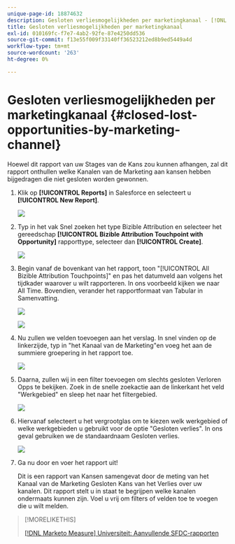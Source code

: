 ```yaml
---
unique-page-id: 18874632
description: Gesloten verliesmogelijkheden per marketingkanaal - [!DNL Marketo Measure] - Productdocumentatie
title: Gesloten verliesmogelijkheden per marketingkanaal
exl-id: 010169fc-f7e7-4ab2-92fe-87e4250dd536
source-git-commit: f13e55f009f33140ff36523212ed8b9ed5449a4d
workflow-type: tm+mt
source-wordcount: '263'
ht-degree: 0%

---
```


# Gesloten verliesmogelijkheden per marketingkanaal {#closed-lost-opportunities-by-marketing-channel}

Hoewel dit rapport van uw Stages van de Kans zou kunnen afhangen, zal dit rapport onthullen welke Kanalen van de Marketing aan kansen hebben bijgedragen die niet gesloten worden gewonnen.

1. Klik op **[!UICONTROL Reports]** in Salesforce en selecteert u **[!UICONTROL New Report]**.

   ![](assets/1-3.jpg)

1. Typ in het vak Snel zoeken het type Bizible Attribution en selecteer het gereedschap **[!UICONTROL Bizible Attribution Touchpoint with Opportunity]** rapporttype, selecteer dan **[!UICONTROL Create]**.

   ![](assets/2-3.jpg)

1. Begin vanaf de bovenkant van het rapport, toon &quot;[!UICONTROL All Bizible Attribution Touchpoints]&quot; en pas het datumveld aan volgens het tijdkader waarover u wilt rapporteren. In ons voorbeeld kijken we naar All Time. Bovendien, verander het rapportformaat van Tabular in Samenvatting.

   ![](assets/3-3.jpg)

   ![](assets/4-2.jpg)

1. Nu zullen we velden toevoegen aan het verslag. In snel vinden op de linkerzijde, typ in &quot;het Kanaal van de Marketing&quot;en voeg het aan de summiere groepering in het rapport toe.

   ![](assets/5.jpg)

1. Daarna, zullen wij in een filter toevoegen om slechts gesloten Verloren Opps te bekijken. Zoek in de snelle zoekactie aan de linkerkant het veld &quot;Werkgebied&quot; en sleep het naar het filtergebied.

   ![](assets/6.jpg)

1. Hiervanaf selecteert u het vergrootglas om te kiezen welk werkgebied of welke werkgebieden u gebruikt voor de optie &quot;Gesloten verlies&quot;. In ons geval gebruiken we de standaardnaam Gesloten verlies.

   ![](assets/7.jpg)

1. Ga nu door en voer het rapport uit!

   Dit is een rapport van Kansen samengevat door de meting van het Kanaal van de Marketing Gesloten Kans van het Verlies over uw kanalen. Dit rapport stelt u in staat te begrijpen welke kanalen ondermaats kunnen zijn. Voel u vrij om filters of velden toe te voegen die u wilt melden.

>[!MORELIKETHIS]
>
>[[!DNL Marketo Measure] Universiteit: Aanvullende SFDC-rapporten](https://universityonline.marketo.com/courses/bizible-fundamentals-bizible-102/#/page/5c5cb68dfb384d0c9fb96cd0)
